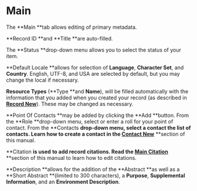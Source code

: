 # Main

The **Main **tab allows editing of primary metadata.

**Record ID **and **Title **are auto-filled.

The **Status **drop-down menu allows you to select the status of your item.

**Default Locale **allows for selection of **Language**, **Character Set**, and **Country**. English, UTF-8, and USA are selected by default, but you may change the local if necessary.

**Resource Types** \(**Type **and **Name**\), will be filled automatically with the information that you added when you created your record \(as described in [**Record New**](/records\record\new.md)\). These may be changed as necessary.

**Point Of Contacts **may be added by clicking the **Add **button. From the **Role **drop-down menu, select or enter a roll for your point of contact. From the **Contacts **drop-down menu, select a contact the list of contacts. Learn how to create a contact in the [**Contact New**](/contact\new.md)** **section of this manual.

**Citation **is used** **to add record citations. Read the [**Main** **Citation**](/record/edit/main/citation.md)** **section of this manual to learn how to edit citations.

**Description **allows for the addition of the **Abstract **as well as a **Short Abstract **\(limited to 300 characters\), a **Purpose**, **Supplemental Information**, and an **Environment Description**.

